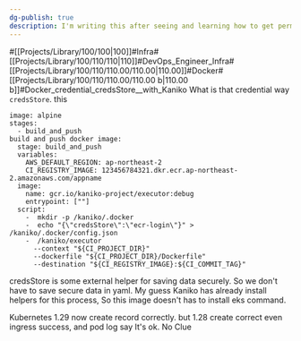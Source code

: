 ```yaml
---
dg-publish: true
description: I'm writing this after seeing and learning how to get permissions to the private registry very easily when the CI pipeline is running, especially if you know credStore well.
---
```

#[[Projects/Library/100/100\|100]]#Infra#[[Projects/Library/100/110/110\|110]]#DevOps_Engineer_Infra#[[Projects/Library/100/110/110.00/110.00\|110.00]]#Docker#[[Projects/Library/100/110/110.00/110.00 b\|110.00 b]]#Docker_credential_credsStore__with_Kaniko
What is that credential way `credsStore`. this 
```
image: alpine
stages:
  - build_and_push
build and push docker image:
  stage: build_and_push
  variables: 
    AWS_DEFAULT_REGION: ap-northeast-2
    CI_REGISTRY_IMAGE: 123456784321.dkr.ecr.ap-northeast-2.amazonaws.com/appname
  image:
    name: gcr.io/kaniko-project/executor:debug
    entrypoint: [""]
  script:
    -  mkdir -p /kaniko/.docker
    -  echo "{\"credsStore\":\"ecr-login\"}" > /kaniko/.docker/config.json
    -  /kaniko/executor
      --context "${CI_PROJECT_DIR}"
      --dockerfile "${CI_PROJECT_DIR}/Dockerfile"
      --destination "${CI_REGISTRY_IMAGE}:${CI_COMMIT_TAG}"
```


credsStore is some external helper for saving data securely. So we don't have to save secure data in yaml. 
My guess Kaniko has already install helpers for this process, So this image doesn't has to install eks command.

Kubernetes 1.29 now create record correctly. but 1.28 create correct
even ingress success, and pod log say It's ok.
No Clue
